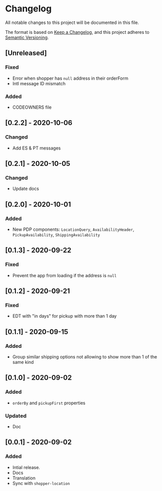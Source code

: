# Changelog

All notable changes to this project will be documented in this file.

The format is based on [Keep a Changelog](https://keepachangelog.com/en/1.0.0/),
and this project adheres to [Semantic Versioning](https://semver.org/spec/v2.0.0.html).

## [Unreleased]

### Fixed

- Error when shopper has `null` address in their orderForm
- Intl message ID mismatch

### Added

- CODEOWNERS file

## [0.2.2] - 2020-10-06

### Changed

- Add ES & PT messages

## [0.2.1] - 2020-10-05

### Changed

- Update docs

## [0.2.0] - 2020-10-01

### Added

- New PDP components: `LocationQuery`, `AvailabilityHeader`, `PickupAvailability`, `ShippingAvailability`

## [0.1.3] - 2020-09-22

### Fixed

- Prevent the app from loading if the address is `null`

## [0.1.2] - 2020-09-21

### Fixed

- EDT with "in days" for pickup with more than 1 day

## [0.1.1] - 2020-09-15

### Added

- Group similar shipping options not allowing to show more than 1 of the same kind

## [0.1.0] - 2020-09-02

### Added

- `orderBy` and `pickupFirst` properties

### Updated

- Doc

## [0.0.1] - 2020-09-02

### Added

- Intial release.
- Docs
- Translation
- Sync with `shopper-location`
